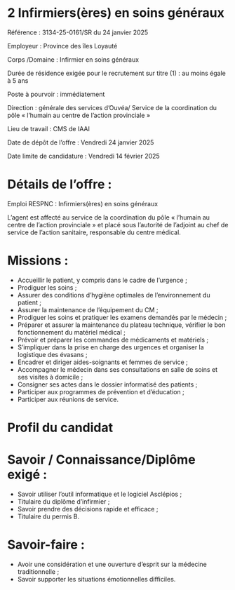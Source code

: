 # 2 Infirmiers(ères) en soins généraux

Référence : 3134-25-0161/SR du 24 janvier 2025

Employeur : Province des îles Loyauté

Corps /Domaine : Infirmier en soins généraux

Durée de résidence exigée pour le recrutement sur titre (1) : au moins égale à 5 ans

Poste à pourvoir : immédiatement

Direction : générale des services d’Ouvéa/ Service de la coordination du pôle « l’humain au centre de l’action provinciale »

Lieu de travail : CMS de IAAI

Date de dépôt de l’offre : Vendredi 24 janvier 2025

Date limite de candidature : Vendredi 14 février 2025

# Détails de l’offre :

Emploi RESPNC : Infirmiers(ères) en soins généraux

L’agent est affecté au service de la coordination du pôle « l’humain au centre de l’action provinciale » et placé sous l’autorité de l’adjoint au chef de service de l’action sanitaire, responsable du centre médical.

# Missions :

- Accueillir le patient, y compris dans le cadre de l’urgence ;
- Prodiguer les soins ;
- Assurer des conditions d’hygiène optimales de l’environnement du patient ;
- Assurer la maintenance de l’équipement du CM ;
- Prodiguer les soins et pratiquer les examens demandés par le médecin ;
- Préparer et assurer la maintenance du plateau technique, vérifier le bon fonctionnement du matériel médical ;
- Prévoir et préparer les commandes de médicaments et matériels ;
- S’impliquer dans la prise en charge des urgences et organiser la logistique des évasans ;
- Encadrer et diriger aides-soignants et femmes de service ;
- Accompagner le médecin dans ses consultations en salle de soins et ses visites à domicile ;
- Consigner ses actes dans le dossier informatisé des patients ;
- Participer aux programmes de prévention et d’éducation ;
- Participer aux réunions de service.

# Profil du candidat

# Savoir / Connaissance/Diplôme exigé :

- Savoir utiliser l’outil informatique et le logiciel Asclépios ;
- Titulaire du diplôme d’infirmier ;
- Savoir prendre des décisions rapide et efficace ;
- Titulaire du permis B.

# Savoir-faire :

- Avoir une considération et une ouverture d’esprit sur la médecine traditionnelle ;
- Savoir supporter les situations émotionnelles difficiles.